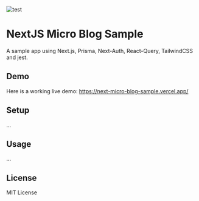 ![test](https://github.com/y-moriya/next-micro-blog-sample/workflows/test/badge.svg)

# NextJS Micro Blog Sample

A sample app using Next.js, Prisma, Next-Auth, React-Query, TailwindCSS and jest.

## Demo

Here is a working live demo: https://next-micro-blog-sample.vercel.app/

## Setup

...

## Usage

...

## License

MIT License
